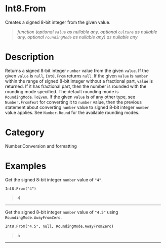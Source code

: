 ﻿# Int8.From
Creates a signed 8-bit integer from the given value.
> _function (optional <code>value</code> as nullable any, optional <code>culture</code> as nullable any, optional <code>roundingMode</code> as nullable any) as nullable any_
# Description 
Returns a signed 8-bit integer <code>number</code> value from the given <code>value</code>. If the given <code>value</code> is <code>null</code>, <code>Int8.From</code> returns <code>null</code>.  If the given <code>value</code> is <code>number</code> within the range of signed 8-bit integer without a fractional part, <code>value</code> is returned. If it has fractional part, then the number is rounded with the rounding mode specified. The default rounding mode is <code>RoundingMode.ToEven</code>. If the given <code>value</code> is of any other type, see <code>Number.FromText</code> for converting it to <code>number</code> value, then the previous statement about converting <code>number</code> value to signed 8-bit integer <code>number</code> value applies. See <code>Number.Round</code> for the available rounding modes.

# Category 
Number.Conversion and formatting
# Examples 
Get the signed 8-bit integer <code>number</code> value of <code>"4"</code>.
```
Int8.From("4")
```
> 4
***
Get the signed 8-bit integer <code>number</code> value of <code>"4.5"</code> using <code>RoundingMode.AwayFromZero</code>.
```
Int8.From("4.5", null, RoundingMode.AwayFromZero)
```
> 5
***
